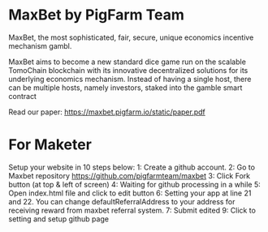 # MaxBet by PigFarm Team

MaxBet, the most sophisticated, fair, secure, unique economics incentive mechanism gambl.

MaxBet aims to become a new standard dice game run on the scalable TomoChain blockchain with its innovative decentralized solutions for its underlying economics mechanism. Instead of having a single host, there can be multiple hosts, namely investors, staked into the gamble smart contract

Read our paper: https://maxbet.pigfarm.io/static/paper.pdf

# For Maketer

Setup your website in 10 steps below:
1: Create a github account.
2: Go to Maxbet repository https://github.com/pigfarmteam/maxbet
3: Click Fork button (at top & left of screen)
4: Waiting for github processing in a while
5: Open index.html file and click to edit button
6: Setting your app at line 21 and 22. You can change defaultReferralAddress to your address for receiving reward from maxbet referral system.
7: Submit edited
9: Click to setting and setup github page